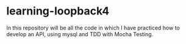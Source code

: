 # learning-loopback4
In this repository will be all the code in which I have practiced how to develop an API, using mysql and TDD with Mocha Testing.

